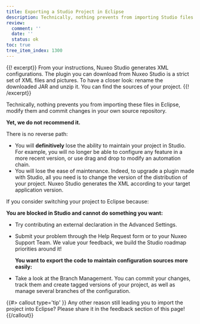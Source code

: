 ```yaml
---
title: Exporting a Studio Project in Eclipse
description: Technically, nothing prevents from importing Studio files in Eclipse yet it is not recommended.
review:
  comment: ''
  date: ''
  status: ok
toc: true
tree_item_index: 1300
---
```


{{! excerpt}}
From your instructions, Nuxeo Studio generates XML configurations. The plugin you can download from Nuxeo Studio is a strict set of XML files and pictures. To have a closer look: rename the downloaded JAR and unzip it. You can find the sources of your project.
{{! /excerpt}}

Technically, nothing prevents you from importing these files in Eclipse, modify them and commit changes in your own source repository.

**Yet, we do not recommend it.**

There is no reverse path:

- You will **definitively** lose the ability to maintain your project in Studio. For example, you will no longer be able to configure any feature in a more recent version, or use drag and drop to modify an automation chain.
- You will lose the ease of maintenance. Indeed, to upgrade a plugin made with Studio, all you need is to change the version of the distribution of your project. Nuxeo Studio generates the XML according to your target application version.

If you consider switching your project to Eclipse because:

**You are blocked in Studio and cannot do something you want:**

- Try contributing an external declaration in the Advanced Settings.
- Submit your problem through the Help Request form or to your Nuxeo Support Team. We value your feedback, we build the Studio roadmap priorities around it!

  **You want to export the code to maintain configuration sources more easily:**

- Take a look at the Branch Management. You can commit your changes, track them and create tagged versions of your project, as well as manage several branches of the configuration.

{{#> callout type='tip' }}
Any other reason still leading you to import the project into Eclipse? Please share it in the feedback section of this page!
{{/callout}}
